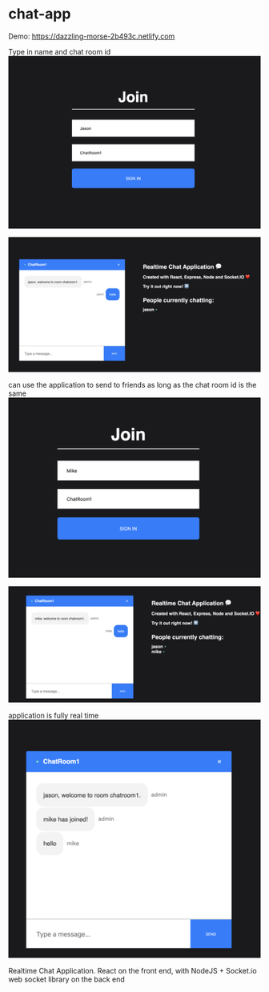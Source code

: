 # chat-app

Demo: https://dazzling-morse-2b493c.netlify.com

Type in name and chat room id
![](images/base1.png)

![](images/base2.png)

can use the application to send to friends as long as the chat room id is the same
![](images/base3.png)

![](images/base4.png)

application is fully real time
![](images/base5.png)

Realtime Chat Application. React on the front end, with NodeJS + Socket.io web socket library on the back end
